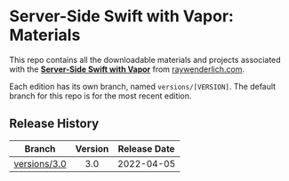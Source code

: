 # Server-Side Swift with Vapor: Materials

This repo contains all the downloadable materials and projects associated with the **[Server-Side Swift with Vapor](https://www.raywenderlich.com/21451628-server-side-swift-with-vapor)** from [raywenderlich.com](https://www.raywenderlich.com).

Each edition has its own branch, named `versions/[VERSION]`. The default branch for this repo is for the most recent edition.

## Release History

| Branch                                                                                  | Version | Release Date |
| --------------------------------------------------------------------------------------- |:-------:|:------------:|
| [versions/3.0](https://github.com/raywenderlich/video-sssv-materials/tree/versions/3.0) | 3.0     | 2022-04-05   |
